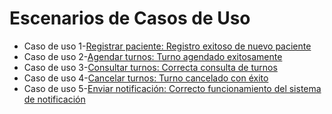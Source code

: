 # Escenarios de Casos de Uso

* Caso de uso 1-[Registrar paciente: Registro exitoso de nuevo paciente](https://drive.google.com/file/d/1n-REjpnBQGjxBw0wlTqkmhAAZClYWyFV/view?usp=sharing)
* Caso de uso 2-[Agendar turnos: Turno agendado exitosamente](https://drive.google.com/file/d/10z9Xa16iEWLl0yR-7WBe7_o61Tgi3ak4/view?usp=sharing)
* Caso de uso 3-[Consultar turnos: Correcta consulta de turnos](https://drive.google.com/file/d/1vtU10rtQjH3yAkoneho9cRf5hPVfbuuB/view?usp=sharing)
* Caso de uso 4-[Cancelar turnos: Turno cancelado con éxito](https://drive.google.com/file/d/1hKlgNY5VoIM8ncdrd4Yemolj1WTO0AWb/view?usp=sharing)
* Caso de uso 5-[Enviar notificación: Correcto funcionamiento del sistema de notificación](https://drive.google.com/file/d/1xeJTyQlezZ6TF5h6CVGzmhROVfFpB-zB/view?usp=sharing)
